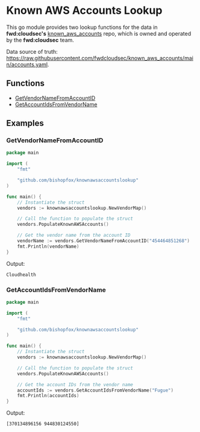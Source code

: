 # Known AWS Accounts Lookup

This go module provides two lookup functions for the data in **fwd:cloudsec's** [known_aws_accounts](https://raw.githubusercontent.com/fwdcloudsec/known_aws_accounts/) repo, which is owned and operated by the **fwd:cloudsec** team. 

Data source of truth: https://raw.githubusercontent.com/fwdcloudsec/known_aws_accounts/main/accounts.yaml.

## Functions

* [GetVendorNameFromAccountID](#GetVendorNameFromAccountID)
* [GetAccountIdsFromVendorName](#GetAccountIdsFromVendorName)

## Examples

### GetVendorNameFromAccountID

```go
package main 

import (
	"fmt"

	"github.com/bishopfox/knownawsaccountslookup"
)

func main() {
	// Instantiate the struct
	vendors := knownawsaccountslookup.NewVendorMap()

	// Call the function to populate the struct
	vendors.PopulateKnownAWSAccounts()

	// Get the vendor name from the account ID
	vendorName := vendors.GetVendorNameFromAccountID("454464851268")
	fmt.Println(vendorName)
}
```
Output: 
```
Cloudhealth
```

### GetAccountIdsFromVendorName

```go
package main 

import (
	"fmt"

	"github.com/bishopfox/knownawsaccountslookup"
)

func main() {
	// Instantiate the struct
	vendors := knownawsaccountslookup.NewVendorMap()

	// Call the function to populate the struct
	vendors.PopulateKnownAWSAccounts()

	// Get the account IDs from the vendor name
	accountIds := vendors.GetAccountIdsFromVendorName("Fugue")
	fmt.Println(accountIds)
}
```
Output: 
```
[370134896156 944830124550]
```

